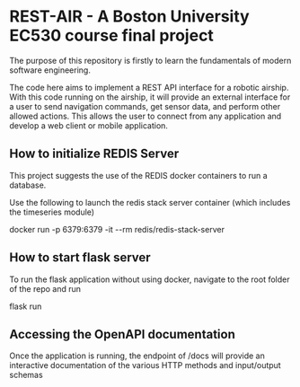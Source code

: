 # REST-AIR - A Boston University EC530 course final project

The purpose of this repository is firstly to learn the fundamentals of modern software engineering.

The code here aims to implement a REST API interface for a robotic airship. With this code running on the airship, it will provide an external interface for a user to send navigation commands, get sensor data, and perform other allowed actions. This allows the user to connect from any application and develop a web client or mobile application.

## How to initialize REDIS Server

This project suggests the use of the REDIS docker containers to run a database.

Use the following to launch the redis stack server container (which includes the timeseries module)

docker run -p 6379:6379 -it --rm redis/redis-stack-server

## How to start flask server

To run the flask application without using docker, navigate to the root folder of the repo and run

flask run

## Accessing the OpenAPI documentation

Once the application is running, the endpoint of /docs will provide an interactive documentation of the various HTTP methods and input/output schemas
